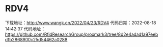 # RDV4
下载地址：http://www.wangk.cn/2022/04/23/RDV4
代码日期：2022-08-18 14:42:37
代码地址：https://github.com/RfidResearchGroup/proxmark3/tree/8d2e4adad1a97eebdfb2868900c25d54462a0288
